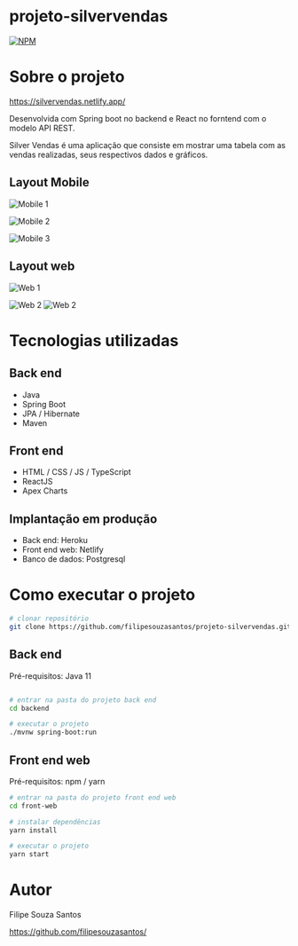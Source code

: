 # projeto-silvervendas
[![NPM](https://img.shields.io/npm/l/react)](https://github.com/filipesouzasantos/projeto-silvervendas/blob/master/LICENSE) 

# Sobre o projeto

https://silvervendas.netlify.app/

Desenvolvida com Spring boot no backend e React no forntend com o modelo API REST.

Silver Vendas é uma aplicação que consiste em mostrar uma tabela com as vendas realizadas, seus respectivos dados e gráficos.


## Layout Mobile
![Mobile 1](https://github.com/filipesouzasantos/projeto-silvervendas/blob/master/assets/to_readme/homePageMobile.jpeg)

![Mobile 2](https://github.com/filipesouzasantos/projeto-silvervendas/blob/master/assets/to_readme/primaryDashboardMobile.jpeg)

![Mobile 3](https://github.com/filipesouzasantos/projeto-silvervendas/blob/master/assets/to_readme/secondaryDashboardMobile.jpeg)

## Layout web
![Web 1](https://github.com/filipesouzasantos/projeto-silvervendas/blob/master/assets/to_readme/homePageWeb.png)

![Web 2](https://github.com/filipesouzasantos/projeto-silvervendas/blob/master/assets/to_readme/primaryDashboardPageWeb.png)
![Web 2](https://github.com/filipesouzasantos/projeto-silvervendas/blob/master/assets/to_readme/secondaryDashboardPageWeb.png)


# Tecnologias utilizadas
## Back end
- Java
- Spring Boot
- JPA / Hibernate
- Maven
## Front end
- HTML / CSS / JS / TypeScript
- ReactJS
- Apex Charts
## Implantação em produção
- Back end: Heroku
- Front end web: Netlify
- Banco de dados: Postgresql

# Como executar o projeto

```bash
# clonar repositório
git clone https://github.com/filipesouzasantos/projeto-silvervendas.git
```

## Back end
Pré-requisitos: Java 11

```bash

# entrar na pasta do projeto back end
cd backend

# executar o projeto
./mvnw spring-boot:run
```

## Front end web
Pré-requisitos: npm / yarn


```bash
# entrar na pasta do projeto front end web
cd front-web

# instalar dependências
yarn install

# executar o projeto
yarn start
```

# Autor

Filipe Souza Santos

https://github.com/filipesouzasantos/
